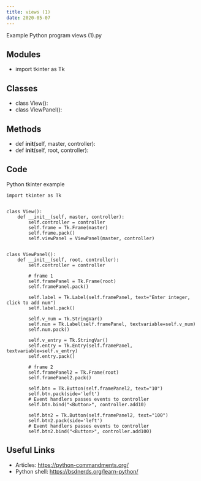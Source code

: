 ```yaml
---
title: views (1)
date: 2020-05-07
---
```

Example Python program views (1).py

## Modules

* import tkinter as Tk

## Classes

* class View():
* class ViewPanel():

## Methods

* def __init__(self, master, controller):
* def __init__(self, root, controller):

## Code

Python tkinter example

    import tkinter as Tk
    
    
    class View():
        def __init__(self, master, controller):
            self.controller = controller
            self.frame = Tk.Frame(master)
            self.frame.pack()
            self.viewPanel = ViewPanel(master, controller)
    
    
    class ViewPanel():
        def __init__(self, root, controller):
            self.controller = controller
    
            # frame 1
            self.framePanel = Tk.Frame(root)
            self.framePanel.pack()
    
            self.label = Tk.Label(self.framePanel, text="Enter integer, click to add num")
            self.label.pack()
    
            self.v_num = Tk.StringVar()
            self.num = Tk.Label(self.framePanel, textvariable=self.v_num)
            self.num.pack()
    
            self.v_entry = Tk.StringVar()
            self.entry = Tk.Entry(self.framePanel, textvariable=self.v_entry)
            self.entry.pack()
    
            # frame 2
            self.framePanel2 = Tk.Frame(root)
            self.framePanel2.pack()
    
            self.btn = Tk.Button(self.framePanel2, text="10")
            self.btn.pack(side='left')
            # Event handlers passes events to controller
            self.btn.bind("<Button>", controller.add10)
    
            self.btn2 = Tk.Button(self.framePanel2, text="100")
            self.btn2.pack(side='left')
            # Event handlers passes events to controller
            self.btn2.bind("<Button>", controller.add100)
    

## Useful Links

- Articles: https://python-commandments.org/
- Python shell: https://bsdnerds.org/learn-python/

